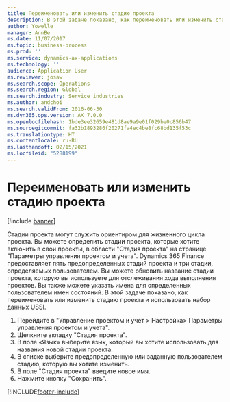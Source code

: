 ```yaml
---
title: Переименовать или изменить стадию проекта
description: В этой задаче показано, как переименовать или изменить стадию проекта.
author: Yowelle
manager: AnnBe
ms.date: 11/07/2017
ms.topic: business-process
ms.prod: ''
ms.service: dynamics-ax-applications
ms.technology: ''
audience: Application User
ms.reviewer: josaw
ms.search.scope: Operations
ms.search.region: Global
ms.search.industry: Service industries
ms.author: andchoi
ms.search.validFrom: 2016-06-30
ms.dyn365.ops.version: AX 7.0.0
ms.openlocfilehash: 1bde3ee32659e481d8ae9a9e01f029be0c856b47
ms.sourcegitcommit: fa32b1893286f20271fa4ec4be8fc68bd135f53c
ms.translationtype: HT
ms.contentlocale: ru-RU
ms.lasthandoff: 02/15/2021
ms.locfileid: "5288199"
---
```

# <a name="rename-or-modify-a-project-stage"></a>Переименовать или изменить стадию проекта

[!include [banner](../../includes/banner.md)]

Стадии проекта могут служить ориентиром для жизненного цикла проекта. Вы можете определить стадии проекта, которые хотите включить в свои проекты, в области "Стадия проекта" на странице "Параметры управления проектом и учета". Dynamics 365 Finance предоставляет пять предопределенных стадий проекта и три стадии, определяемых пользователем. Вы можете обновить название стадии проекта, которую вы используете для отслеживания хода выполнения проектов. Вы также можете указать имена для определенных пользователем имен состояний. В этой задаче показано, как переименовать или изменить стадию проекта и использовать набор данных USSI.

1. Перейдите в "Управление проектом и учет > Настройка> Параметры управления проектом и учета".
2. Щелкните вкладку "Стадия проекта".
3. В поле «Язык» выберите язык, который вы хотите использовать для названия новой стадии проекта.
4. В списке выберите предопределенную или заданную пользователем стадию, которую вы хотите изменить. 
5. В поле "Стадия проекта" введите новое имя.
6. Нажмите кнопку "Сохранить".


[!INCLUDE[footer-include](../../includes/footer-banner.md)]